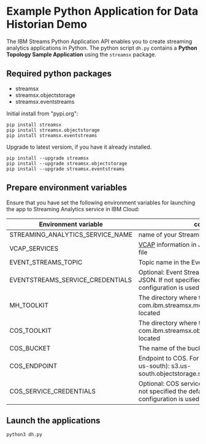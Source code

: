 # Example Python Application for Data Historian Demo

The IBM Streams Python Application API enables you to create streaming analytics applications in Python.
The python script `dh.py` contains a **Python Topology Sample Application** using the `streamsx` package.

## Required python packages

* streamsx
* streamsx.objectstorage
* streamsx.eventstreams

Initial install from "pypi.org":

    pip install streamsx
    pip install streamsx.objectstorage
    pip install streamsx.eventstreams

Upgrade to latest versiom, if you have it already installed.

    pip install --upgrade streamsx
    pip install --upgrade streamsx.objectstorage
    pip install --upgrade streamsx.eventstreams

## Prepare environment variables

Ensure that you have set the following environment variables for launching the app to Streaming Analytics service in IBM Cloud:

| Environment variable | content |
| --- | --- |
| STREAMING_ANALYTICS_SERVICE_NAME | name of your Streaming Analytics service |
| VCAP_SERVICES | [VCAP](https://console.bluemix.net/docs/services/StreamingAnalytics/service_plans.html#v2_vcap_services) information in JSON format or a JSON file |
| EVENT_STREAMS_TOPIC | Topic name in the Event Streams service |
| EVENTSTREAMS_SERVICE_CREDENTIALS | Optional: Event Streams service credentials in JSON. If not specified the default application configuration is used |
| MH_TOOLKIT | The directory where the com.ibm.streamsx.messagehub toolkit is located |
| COS_TOOLKIT | The directory where the com.ibm.streamsx.objectstorage toolkit is located |
| COS_BUCKET | The name of the bucket |
| COS_ENDPOINT | Endpoint to COS. For example (private region us-south): s3.us-south.objectstorage.service.networklayer.com |
| COS_SERVICE_CREDENTIALS | Optional: COS service credentials in JSON. If not specified the default application configuration is used. |



## Launch the applications

    python3 dh.py
